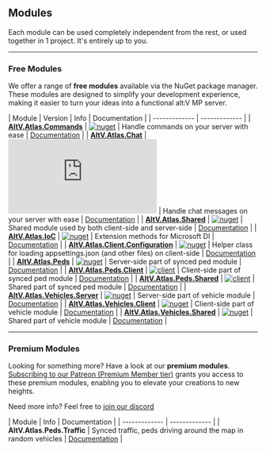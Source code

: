 ## Modules

Each module can be used completely independent from the rest, or used together in 1 project. It's entirely up to you.
***
### Free Modules
We offer a range of **free modules** available via the NuGet package manager. These modules are designed to simplify your development experience, making it easier to turn your ideas into a functional alt:V MP server.

| Module  | Version | Info | Documentation |
| ------------- | ------------- |
| [**AltV.Atlas.Commands**](https://github.com/altv-atlas/Commands)  | [![nuget](https://img.shields.io/nuget/v/AltV.Atlas.Commands?style=for-the-badge)](https://www.nuget.org/packages/AltV.Atlas.Commands/) | Handle commands on your server with ease | [Documentation](~/articles/command-module.md) |
| [**AltV.Atlas.Chat**](https://github.com/altv-atlas/Chat)  | [![nuget](https://img.shields.io/nuget/v/AltV.Atlas.Chat?style=for-the-badge)](https://www.nuget.org/packages/AltV.Atlas.Chat/) | Handle chat messages on your server with ease | [Documentation](~/articles/chat-module.md) |
| [**AltV.Atlas.Shared**](https://github.com/altv-atlas/Shared)  | [![nuget](https://img.shields.io/nuget/v/AltV.Atlas.Shared?style=for-the-badge)](https://www.nuget.org/packages/AltV.Atlas.Shared/) | Shared module used by both client-side and server-side | [Documentation](~/articles/shared-module.md) |
| [**AltV.Atlas.IoC**](https://github.com/altv-atlas/IoC)  | [![nuget](https://img.shields.io/nuget/v/AltV.Atlas.IoC?style=for-the-badge)](https://www.nuget.org/packages/AltV.Atlas.IoC/) | Extension methods for Microsoft DI | [Documentation](~/articles/ioc-module.md) |
| [**AltV.Atlas.Client.Configuration**](https://github.com/altv-atlas/Client.Configuration)  | [![nuget](https://img.shields.io/nuget/v/AltV.Atlas.Client.Configuration?style=for-the-badge)](https://www.nuget.org/packages/AltV.Atlas.Client.Configuration/) | Helper class for loading appsettings.json (and other files) on client-side | [Documentation](~/articles/client-configuration-module.md) |
| [**AltV.Atlas.Peds**](https://github.com/altv-atlas/Peds)  | [![nuget](https://img.shields.io/nuget/v/AltV.Atlas.Peds?style=for-the-badge)](https://www.nuget.org/packages/AltV.Atlas.Peds/) | Server-side part of synced ped module | [Documentation](~/articles/ped-module.md) |
| [**AltV.Atlas.Peds.Client**](https://github.com/altv-atlas/Peds.Client)  | [![client](https://img.shields.io/nuget/v/AltV.Atlas.Peds.Client?style=for-the-badge)](https://www.nuget.org/packages/AltV.Atlas.Peds.Client/) | Client-side part of synced ped module | [Documentation](~/articles/ped-module.md) |
| [**AltV.Atlas.Peds.Shared**](https://github.com/altv-atlas/Peds.Shared)  | [![client](https://img.shields.io/nuget/v/AltV.Atlas.Peds.Shared?style=for-the-badge)](https://www.nuget.org/packages/AltV.Atlas.Peds.Shared/) | Shared part of synced ped module | [Documentation](~/articles/ped-module.md) |
| [**AltV.Atlas.Vehicles.Server**](https://github.com/altv-atlas/Vehicles.Server)  | [![nuget](https://img.shields.io/nuget/v/AltV.Atlas.Vehicles.Server?style=for-the-badge)](https://www.nuget.org/packages/AltV.Atlas.Vehicles.Server/) | Server-side part of vehicle module | [Documentation](~/articles/vehicle-module.md) |
| [**AltV.Atlas.Vehicles.Client**](https://github.com/altv-atlas/Vehicles.Client)  | [![nuget](https://img.shields.io/nuget/v/AltV.Atlas.Vehicles.Client?style=for-the-badge)](https://www.nuget.org/packages/AltV.Atlas.Vehicles.Client/) | Client-side part of vehicle module | [Documentation](~/articles/vehicle-module.md) |
| [**AltV.Atlas.Vehicles.Shared**](https://github.com/altv-atlas/Vehicles.Shared)  | [![nuget](https://img.shields.io/nuget/v/AltV.Atlas.Vehicles.Shared?style=for-the-badge)](https://www.nuget.org/packages/AltV.Atlas.Vehicles.Shared/) | Shared part of vehicle module | [Documentation](~/articles/vehicle-module.md) |
***
### Premium Modules
Looking for something more? Have a look at our **premium modules**. [Subscribing to our Patreon (Premium Member tier)](https://www.patreon.com/AltvAtlas) grants you access to these premium modules, enabling you to elevate your creations to new heights.

Need more info? Feel free to [join our discord](https://discord.gg/EFDxXCEDyW)

| Module | Info | Documentation |
| ------------- | ------------- |
| **AltV.Atlas.Peds.Traffic** | Synced traffic, peds driving around the map in random vehicles | [Documentation](~/articles/ped-traffic-module.md) |